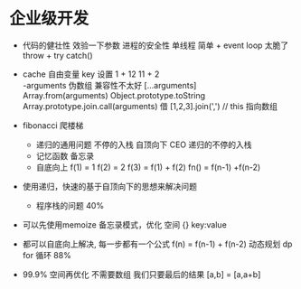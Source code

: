 # 企业级开发

- 代码的健壮性
    效验一下参数
    进程的安全性
    单线程 简单 + event loop  太脆了
    throw + try catch()

- cache 自由变量 key 设置
    1 + 12  11 + 2            
    -arguments 伪数组 兼容性不太好
    [...arguments]  
    Array.from(arguments)
    Object.prototype.toString
    Array.prototype.join.call(arguments) 借
    [1,2,3].join(',')  // this 指向数组

- fibonacci 爬楼梯
    - 递归的通用问题 不停的入栈
        自顶向下 CEO  递归的不停的入栈
    - 记忆函数 备忘录
    - 自底向上
       f(1) = 1  f(2) = 2 f(3) = f(1) + f(2)
       fn() = f(n-1) +f(n-2)


- 使用递归，快速的基于自顶向下的思想来解决问题
    - 程序栈的问题 40%
- 可以先使用memoize 备忘录模式，优化
    空间 {} key:value
- 都可以自底向上解决, 每一步都有一个公式 f(n) = f(n-1) + f(n-2) 动态规划 dp for 循环 88% 

- 99.9%
    空间再优化 不需要数组 我们只要最后的结果
    [a,b] = [a,a+b]